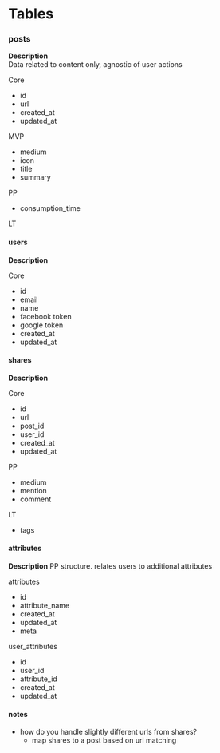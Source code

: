 # Tables

### posts
**Description**  
Data related to content only, agnostic of user actions

Core
- id
- url
- created_at
- updated_at

MVP
- medium
- icon
- title
- summary

PP
- consumption_time

LT

#### users
**Description**

Core
- id
- email
- name
- facebook token
- google token
- created_at
- updated_at


#### shares
**Description**

Core
- id
- url
- post_id
- user_id
- created_at
- updated_at

PP
- medium
- mention
- comment

LT
- tags


#### attributes
**Description**
PP structure. relates users to additional attributes

attributes
- id
- attribute_name
- created_at
- updated_at
- meta

user_attributes
- id
- user_id
- attribute_id
- created_at
- updated_at

#### notes
- how do you handle slightly different urls from shares?
  - map shares to a post based on url matching
